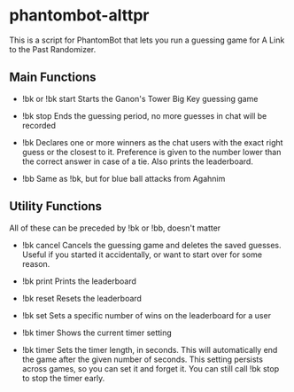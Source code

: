 # phantombot-alttpr
This is a script for PhantomBot that lets you run a guessing game for A Link to the Past Randomizer.

## Main Functions

* !bk or !bk start
  Starts the Ganon's Tower Big Key guessing game

* !bk stop
  Ends the guessing period, no more guesses in chat will be recorded
  
* !bk <number>
  Declares one or more winners as the chat users with the exact right guess or the closest to it. Preference is given to the number lower than the correct answer in case of a tie. Also prints the leaderboard.
  
* !bb
  Same as !bk, but for blue ball attacks from Agahnim
  
## Utility Functions
All of these can be preceded by !bk or !bb, doesn't matter

* !bk cancel
  Cancels the guessing game and deletes the saved guesses. Useful if you started it accidentally, or want to start over for some reason.
  
* !bk print
  Prints the leaderboard
  
* !bk reset
  Resets the leaderboard
  
* !bk set <name> <number>
  Sets a specific number of wins on the leaderboard for a user
  
* !bk timer
  Shows the current timer setting
  
* !bk timer <number>
  Sets the timer length, in seconds. This will automatically end the game after the given number of seconds. This setting persists across games, so you can set it and forget it. You can still call !bk stop to stop the timer early.
